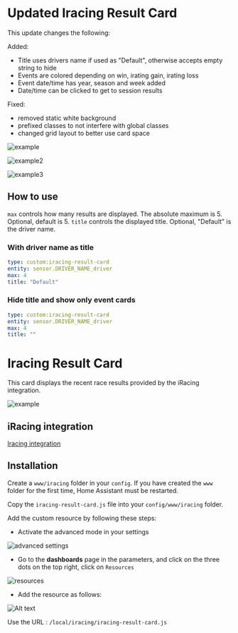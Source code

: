 # Updated Iracing Result Card

This update changes the following:

Added:
- Title uses drivers name if used as "Default", otherwise accepts empty string to hide
- Events are colored depending on win, irating gain, irating loss
- Event date/time has year, season and week added
- Date/time can be clicked to get to session results

Fixed:
- removed static white background
- prefixed classes to not interfere with global classes
- changed grid layout to better use card space

![example](example-1.png)

![example2](example-2.png)

![example3](example-3.png)

## How to use

`max` controls how many results are displayed. The absolute maximum is 5. Optional, default is 5.
`title` controls the displayed title. Optional, "Default" is the driver name.

### With driver name as title

```yaml
type: custom:iracing-result-card
entity: sensor.DRIVER_NAME_driver
max: 4
title: "Default"
```

### Hide title and show only event cards

```yaml
type: custom:iracing-result-card
entity: sensor.DRIVER_NAME_driver
max: 4
title: ""
```


# Iracing Result Card

This card displays the recent race results provided by the iRacing integration.

![example](example.png)

## iRacing integration

[Iracing integration](https://github.com/cazeaux/ha-iracing)

## Installation

Create a `www/iracing` folder in your `config`. If you have created the `www` folder for the first time, Home Assistant must be restarted.

Copy the `iracing-result-card.js` file into your `config/www/iracing` folder.

Add the custom resource by following these steps:

- Activate the advanced mode in your settings

![advanced settings](advanced-settings.png)

- Go to the **dashboards** page in the parameters, and click on the three dots on the top right, click on `Resources`

![resources](resources.png)

- Add the resource as follows:

![Alt text](add-resource.png)

Use the URL : `/local/iracing/iracing-result-card.js`